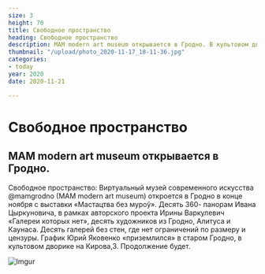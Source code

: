 ```yaml
---
size: 3
height: 70
title: Свободное пространство
heading: Свободное пространство
description: MAM modern art museum открывается в Гродно. В культовом дворике на Кирова,3
thumbnail: "/upload/photo_2020-11-17_18-11-36.jpg"
categories:
- today
year: 2020
date: 2020-11-21

---
```

# Свободное пространство

MAM modern art museum открывается в Гродно.
--------------------

Свободное пространство: Виртуальный музей современного искусства @mamgrodno (MAM modern art museum) откроется в Гродно в конце ноября с выставки «Мастацтва без муроў». Десять 360- панорам Ивана Цыркуновича, в рамках авторского проекта Ирины Варкулевич «Галереи которых нет», десять художников из Гродно, Алитуса и Каунаса. Десять галерей без стен, где нет ограничений по размеру и цензуры. График Юрий Яковенко «приземлился» в старом Гродно, в культовом дворике на Кирова,3. Продолжение будет.

![Imgur](https://i.imgur.com/JbdA4b5.jpg)